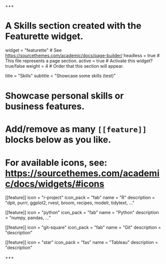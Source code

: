 +++
# A Skills section created with the Featurette widget.
widget = "featurette"  # See https://sourcethemes.com/academic/docs/page-builder/
headless = true  # This file represents a page section.
active = true  # Activate this widget? true/false
weight = 4  # Order that this section will appear.

title = "Skills"
subtitle = "Showcase some skills (test)"

# Showcase personal skills or business features.
# 
# Add/remove as many `[[feature]]` blocks below as you like.
# 
# For available icons, see: https://sourcethemes.com/academic/docs/widgets/#icons

[[feature]]
  icon = "r-project"
  icon_pack = "fab"
  name = "R"
  description = "dplr, purrr, ggplot2, rvest, broom, recipes, modelr, tidytext, ..."

[[feature]]
  icon = "python"
  icon_pack = "fab"
  name = "Python"
  description = "numpy, pandas, ..."
  
[[feature]]
  icon = "git-square"
  icon_pack = "fab"
  name = "Git"
  description = "description"  
  
[[feature]]
  icon = "star"
  icon_pack = "fas"
  name = "Tableau"
  description = "description"

+++
